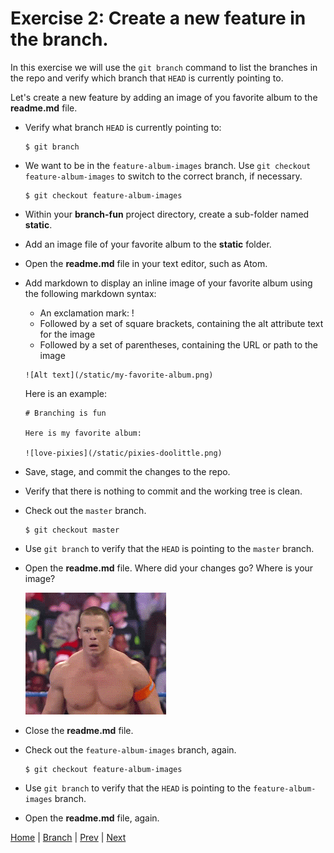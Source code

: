 # Exercise 2:  Create a new feature in the branch.

In this exercise we will use the `git branch` command to list the branches in the repo and verify which branch that `HEAD` is currently pointing to.  

Let's create a new feature by adding an image of you favorite album to the **readme.md** file.

- Verify what branch `HEAD` is currently pointing to:

  ```
  $ git branch
  ```
- We want to be in the `feature-album-images` branch.  Use `git checkout feature-album-images` to switch to the correct branch, if necessary.

  ```
  $ git checkout feature-album-images
  ```

- Within your **branch-fun** project directory, create a sub-folder named **static**.
- Add an image file of your favorite album to the **static** folder.
- Open the **readme.md** file in your text editor, such as Atom.  
- Add markdown to display an inline image of your favorite album using the following markdown syntax:

  * An exclamation mark: !
  * Followed by a set of square brackets, containing the alt attribute text for the image
  * Followed by a set of parentheses, containing the URL or path to the image

  ```
  ![Alt text](/static/my-favorite-album.png)
  ```

  Here is an example:

  ```
  # Branching is fun

  Here is my favorite album:

  ![love-pixies](/static/pixies-doolittle.png)
  ```

- Save, stage, and commit the changes to the repo.
- Verify that there is nothing to commit and the working tree is clean.
- Check out the `master` branch.

  ```
  $ git checkout master
  ```

- Use `git branch` to verify that the `HEAD` is pointing to the `master` branch.
- Open the **readme.md** file.  Where did your changes go?  Where is your image?

  ![mind blown](/static/assets/img/cena-mind-blown.gif)

- Close the **readme.md** file.
- Check out the `feature-album-images` branch, again.

  ```
  $ git checkout feature-album-images
  ```

- Use `git branch` to verify that the `HEAD` is pointing to the `feature-album-images` branch.

- Open the **readme.md** file, again.




[Home](/) | [Branch](/branch/)  |  [Prev](/branch/1)  |  [Next](/branch/3)
